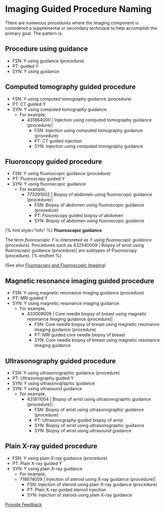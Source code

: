 # Imaging Guided Procedure Naming

There are numerous procedures where the imaging component is considered a supplemental or secondary technique to help accomplish the primary goal. The pattern is:

## Procedure using guidance

* FSN: Y using guidance (procedure)
* PT: guided Y
* SYN: Y using guidance

## Computed tomography guided procedure

* FSN: Y using computed tomography guidance (procedure)
* PT: CT guided Y
* SYN: Y using computed tomography guidance
  * For example,
    * 431864000 | Injection using computed tomography guidance (procedure)|
      * FSN: Injection using computed tomography guidance (procedure)
      * PT: CT guided injection
      * SYN: Injection using computed tomography guidance

## Fluoroscopy guided procedure

* FSN: Y using fluoroscopic guidance (procedure)
* PT: Fluoroscopy guided Y
* SYN: Y using fluoroscopic guidance
  * For example,
    * 773291002 | Biopsy of abdomen using fluoroscopic guidance (procedure)|
      * FSN: Biopsy of abdomen using fluoroscopic guidance (procedure)
      * PT: Fluoroscopy guided biopsy of abdomen
      * SYN: Biopsy of abdomen using fluoroscopic guidance

{% hint style="info" %}
**Fluoroscopic guidance**

The term _fluoroscopic Y_ is interpreted as _Y using fluoroscopic guidance (procedure)_. Procedures such as 432540009 | Biopsy of wrist using fluoroscopic guidance (procedure)| are subtypes of Fluoroscopy (procedure).
{% endhint %}

(See also [Fluoroscopy and Fluoroscopic Imaging](fluoroscopy-and-fluoroscopic-imaging.md))

## Magnetic resonance imaging guided procedure

* FSN: Y using magnetic resonance imaging guidance (procedure)
* PT: MRI guided Y
* SYN: Y using magnetic resonance imaging guidance
  * For example,
    * 433008009 | Core needle biopsy of breast using magnetic resonance imaging guidance (procedure)|
      * FSN: Core needle biopsy of breast using magnetic resonance imaging guidance (procedure)
      * PT: MRI guided core needle biopsy of breast
      * SYN: Core needle biopsy of breast using magnetic resonance imaging guidance

## Ultrasonography guided procedure

* FSN: Y using ultrasonographic guidance (procedure)
* PT: Ultrasonography guided Y
* SYN: Y using ultrasonographic guidance
* SYN: Y using ultrasound guidance
  * For example,
    * 431811004 | Biopsy of wrist using ultrasonographic guidance (procedure)|
      * FSN: Biopsy of wrist using ultrasonographic guidance (procedure)
      * PT: Ultrasonography guided biopsy of wrist
      * SYN: Biopsy of wrist using ultrasonographic guidance
      * SYN: Biopsy of wrist using ultrasound guidance

## Plain X-ray guided procedure

* FSN: Y using plain X-ray guidance (procedure)
* PT: Plain X-ray guided Y
* SYN: Y using plain X-ray guidance
  * For example,
  * 718674009 | Injection of steroid using X-ray guidance (procedure)|
    * FSN: Injection of steroid using plain X-ray guidance (procedure)
    * PT: Plain X-ray guided steroid injection
    * SYN: Injection of steroid using plain X-ray guidance

<a href="https://docs.google.com/forms/d/e/1FAIpQLScTmbZIf0UEQwYDkY27EEWBkaiYkHSbR0_9DmFrMLXoQLyL7Q/viewform?usp=pp_url&#x26;entry.1767247133=SCT+Editorial+Guide&#x26;entry.670899847=Imaging%20Guided%20Procedure%20Naming" class="button primary">Provide Feedback</a>
